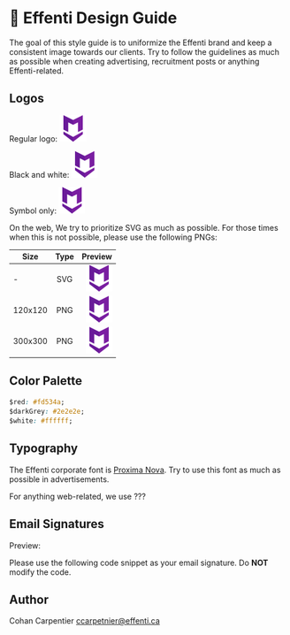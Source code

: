 # 🌟 Effenti Design Guide

The goal of this style guide is to uniformize the Effenti brand and keep a consistent image towards our clients. Try to follow the guidelines as much as possible when creating advertising, recruitment posts or anything Effenti-related.


## Logos

Regular logo:
![alt text](https://github.com/adam-p/markdown-here/raw/master/src/common/images/icon48.png "Logo Title Text 1")

Black and white:
![alt text](https://github.com/adam-p/markdown-here/raw/master/src/common/images/icon48.png "Logo Title Text 1")

Symbol only:
![alt text](https://github.com/adam-p/markdown-here/raw/master/src/common/images/icon48.png "Logo Title Text 1")

On the web, We try to prioritize SVG as much as possible. For those times when this is not possible, please use the following PNGs:

| Size        | Type           | Preview  |
| ------------- |:-------------:| -----:|
| -      | SVG | ![alt text](https://github.com/adam-p/markdown-here/raw/master/src/common/images/icon48.png "Logo Title Text 1") |
| 120x120| PNG |![alt text](https://github.com/adam-p/markdown-here/raw/master/src/common/images/icon48.png "Logo Title Text 1") |
| 300x300| PNG |![alt text](https://github.com/adam-p/markdown-here/raw/master/src/common/images/icon48.png "Logo Title Text 1") |


## Color Palette

```css
$red: #fd534a;
$darkGrey: #2e2e2e;
$white: #ffffff;
```


## Typography

The Effenti corporate font is [Proxima Nova](https://typekit.com/fonts/proxima-nova). Try to use this font as much as possible in advertisements.

For anything web-related, we use ???


## Email Signatures

Preview:


Please use the following code snippet as your email signature. Do **NOT** modify the code.


## Author

Cohan Carpentier <ccarpetnier@effenti.ca>
